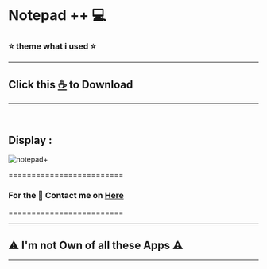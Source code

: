 # Notepad ++ 💻

### ⭐ theme what i used ⭐
--------------------------------
## Click this [☕](https://github.com/VfvRizky/MyKit-Desktop/blob/main/CodePlay/Notepad%2B(Mine).zip) to Download
--------------------------------
</br>


## Display :

![notepad+](https://user-images.githubusercontent.com/73746365/156148940-8d29d797-e18e-436f-b07e-da7af4aebd03.JPG)

=========================
### For the 🔐 Contact me on [Here](https://vfvrizky.my.id)
=========================

--------------------------------
## ⚠️ I'm not Own of all these Apps ⚠️
--------------------------------



